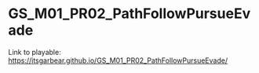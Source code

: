 # GS_M01_PR02_PathFollowPursueEvade
 
Link to playable: https://itsgarbear.github.io/GS_M01_PR02_PathFollowPursueEvade/
